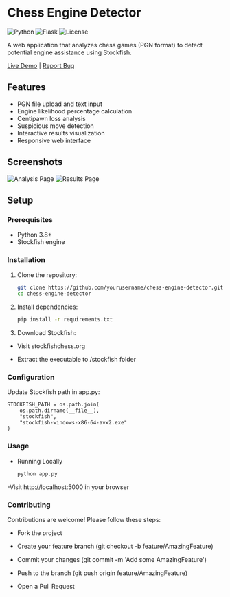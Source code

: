 # Chess Engine Detector

![Python](https://img.shields.io/badge/python-3.8%2B-blue)
![Flask](https://img.shields.io/badge/flask-2.0%2B-lightgrey)
![License](https://img.shields.io/badge/license-MIT-green)

A web application that analyzes chess games (PGN format) to detect potential engine assistance using Stockfish.

[Live Demo](#) | [Report Bug](https://github.com/AKPrajapati9211/chess-engine-detector/issues)

## Features

- PGN file upload and text input
- Engine likelihood percentage calculation
- Centipawn loss analysis
- Suspicious move detection
- Interactive results visualization
- Responsive web interface

## Screenshots

![Analysis Page](screenshots/screenshot1.png)
![Results Page](screenshots/screenshot2.png)

## Setup

### Prerequisites
- Python 3.8+
- Stockfish engine

### Installation

1. Clone the repository:

    ```bash
    git clone https://github.com/yourusername/chess-engine-detector.git
    cd chess-engine-detector

2. Install dependencies:

    ```bash
    pip install -r requirements.txt

3. Download Stockfish:

- Visit stockfishchess.org

- Extract the executable to /stockfish folder

### Configuration
Update Stockfish path in app.py:

    STOCKFISH_PATH = os.path.join(
        os.path.dirname(__file__), 
        "stockfish", 
        "stockfish-windows-x86-64-avx2.exe"  
    )
### Usage
- Running Locally

    ```bash
    python app.py
-Visit http://localhost:5000 in your browser

### Contributing
Contributions are welcome! Please follow these steps:

- Fork the project

- Create your feature branch (git checkout -b feature/AmazingFeature)

- Commit your changes (git commit -m 'Add some AmazingFeature')

- Push to the branch (git push origin feature/AmazingFeature)

- Open a Pull Request

